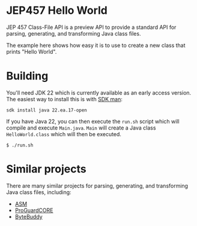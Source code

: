 # JEP457 Hello World

JEP 457 Class-File API is a preview API to provide a standard API for parsing, 
generating, and transforming Java class files.

The example here shows how easy it is to use to create a 
new class that prints "Hello World".

# Building

You'll need JDK 22 which is currently available as an early access version.
The easiest way to install this is with [SDK man](https://sdkman.io/):

```shell
sdk install java 22.ea.17-open
```

If you have Java 22, you can then execute the `run.sh` script which will
compile and execute `Main.java`. `Main` will create a Java class `HelloWorld.class`
which will then be executed.

```shell
$ ./run.sh
```

# Similar projects

There are many similar projects for parsing,
generating, and transforming Java class files, including:

* [ASM](https://asm.ow2.io/)
* [ProGuardCORE](https://github.com/Guardsquare/proguard-core)
* [ByteBuddy](https://bytebuddy.net/#/)
